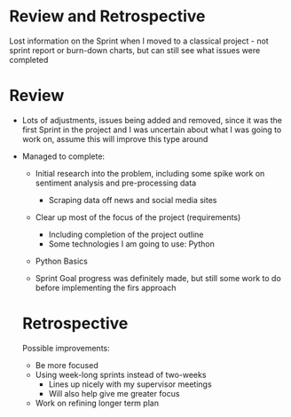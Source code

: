# Review and Retrospective

Lost information on the Sprint when I moved to a classical project - not sprint report or burn-down charts, but can still see what issues were completed

# Review

- Lots of adjustments, issues being added and removed, since it was the first Sprint in the project and I was uncertain about what I was going to work on, assume this will improve this type around
- Managed to complete:
    - Initial research into the problem, including some spike work on sentiment analysis and pre-processing data
        - Scraping data off news and social media sites
    - Clear up most of the focus of the project (requirements)
        - Including completion of the project outline
        - Some technologies I am going to use: Python
    - Python Basics

    - Sprint Goal progress was definitely made, but still some work to do before implementing the firs approach

    # Retrospective

    Possible improvements:

    - Be more focused
    - Using week-long sprints instead of two-weeks
        - Lines up nicely with my supervisor meetings
        - Will also help give me greater focus
    - Work on refining longer term plan